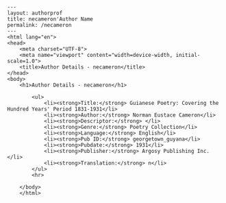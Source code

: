 
    ---
    layout: authorprof
    title: necameron'Author Name 
    permalink: /necameron
    ---
    <html lang="en">
    <head>
        <meta charset="UTF-8">
        <meta name="viewport" content="width=device-width, initial-scale=1.0">
        <title>Author Details - necameron</title>
    </head>
    <body>
        <h1>Author Details - necameron</h1>
        
            <ul>
                <li><strong>Title:</strong> Guianese Poetry: Covering the Hundred Years' Period 1831-1931</li>
                <li><strong>Author:</strong> Norman Eustace Cameron</li>
                <li><strong>Descriptor:</strong> </li>
                <li><strong>Genre:</strong> Poetry Collection</li>
                <li><strong>Language:</strong> English</li>
                <li><strong>Pub ID:</strong> georgetown_guyana</li>
                <li><strong>Pubdate:</strong> 1931</li>
                <li><strong>Publisher:</strong> Argosy Publishing Inc.</li>
                <li><strong>Translation:</strong> n</li>
            </ul>
            <hr>
            
        </body>
        </html>
        